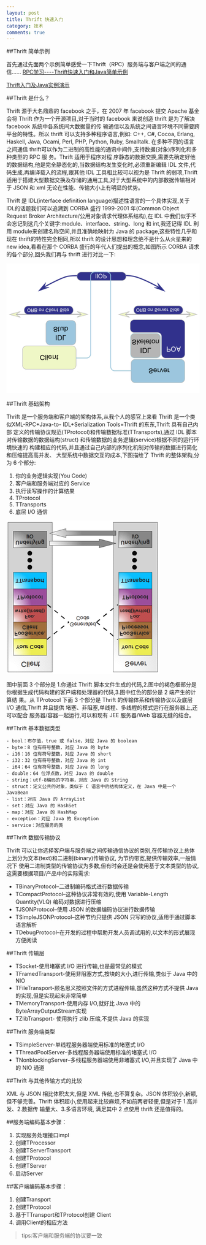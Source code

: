 ```yaml
---
layout: post
title: Thrift 快速入门
category: 技术
comments: true
---
```


##Thrift 简单示例

首先通过先面两个示例简单感受一下Thrift（RPC）服务端与客户端之间的通信......
[RPC学习----Thrift快速入门和Java简单示例](http://www.cnblogs.com/amosli/p/3906177.html)

[Thrift入门及Java实例演示](http://www.micmiu.com/soa/rpc/thrift-sample/)


##Thrift 是什么？

Thrift 源于大名鼎鼎的 facebook 之手，在 2007 年 facebook 提交 Apache 基金会将 Thrift 作为一个开源项目,对于当时的 facebook 来说创造 thrift 是为了解决
facebook 系统中各系统间大数据量的传 输通信以及系统之间语言环境不同需要跨平台的特性。所以 thrift 可以支持多种程序语言,例如: C++, C#, Cocoa, Erlang, Haskell,
Java, Ocami, Perl, PHP, Python, Ruby, Smalltalk. 在多种不同的语言之间通信 thrift可以作为二进制的高性能的通讯中间件,支持数据(对象)序列化和多种类型的 RPC 服
务。Thrift 适用于程序对程 序静态的数据交换,需要先确定好他的数据结构,他是完全静态化的,当数据结构发生变化时,必须重新编辑 IDL 文件,代码生成,再编译载入的流程,跟其他 IDL 工具相比较可以视为是 Thrift 的弱项,Thrift 适用于搭建大型数据交换及存储的通用工具,对于大型系统中的内部数据传输相对于 JSON 和 xml 无论在性能、传输大小上有明显的优势。

Thrift 是 IDL(interface definition language)描述性语言的一个具体实现,关于 IDL的话题我们可以追溯到 CORBA 盛行 1999-2001 年(Common Object Request Broker Architecture/公用对象请求代理体系结构),在 IDL 中我们似乎不会忘记到这几个关键字:module、interface、string、long 和 int,我还记得 IDL 利用 module来创建名称空间,并且准确地映射为 Java 的 package,这些特性几乎和现在 thrift的特性完全相同,所以 thrift 的设计思想和理念绝不是什么从火星来的 new idea,看看在那个 CORBA 盛行的年代人们提出的概念,如图所示 CORBA 请求的各个部分,回头我们再与 thrift 进行对比一下:

![](../images/thrift/thrift_1.png)

##Thrift 基础架构

Thrift 是一个服务端和客户端的架构体系,从我个人的感官上来看 Thrift 是一个类似XML-RPC+Java-to- IDL+Serialization Tools=Thrift 的东东,Thrift 具有自己内部
定义的传输协议规范(TProtocol)和传输数据标准(TTransports),通过 IDL 脚本对传输数据的数据结构(struct) 和传输数据的业务逻辑(service)根据不同的运行环境快速的
构建相应的代码,并且通过自己内部的序列化机制对传输的数据进行简化和压缩提高高并发、 大型系统中数据交互的成本,下图描绘了 Thrift 的整体架构,分为 6 个部分:

1. 你的业务逻辑实现(You Code) 
2. 客户端和服务端对应的 Service 
3. 执行读写操作的计算结果
4. TProtocol 
5. TTransports 
6. 底层 I/O 通信

![](../images/thrift/thrift_2.png)

图中前面 3 个部分是 1.你通过 Thrift 脚本文件生成的代码,2.图中的褐色框部分是你根据生成代码构建的客户端和处理器的代码,3.图中红色的部分是 2 端产生的计算结
果。从 TProtocol 下面 3 个部分是 Thrift 的传输体系和传输协议以及底层 I/O 通信,Thrift 并且提供 堵塞、非阻塞,单线程、多线程的模式运行在服务器上,还可以配合
服务器/容器一起运行,可以和现有 JEE 服务器/Web 容器无缝的结合。

##Thrift 基本数据类型

    - bool：布尔值，true 或 false，对应 Java 的 boolean
    - byte：8 位有符号整数，对应 Java 的 byte
    - i16：16 位有符号整数，对应 Java 的 short
    - i32：32 位有符号整数，对应 Java 的 int
    - i64：64 位有符号整数，对应 Java 的 long
    - double：64 位浮点数，对应 Java 的 double
    - string：utf-8编码的字符串，对应 Java 的 String
    - struct：定义公共的对象，类似于 C 语言中的结构体定义，在 Java 中是一个 JavaBean
    - list：对应 Java 的 ArrayList
    - set：对应 Java 的 HashSet
    - map：对应 Java 的 HashMap
    - exception：对应 Java 的 Exception
    - service：对应服务的类

##Thrift 数据传输协议

Thrift 可以让你选择客户端与服务端之间传输通信协议的类别,在传输协议上总体上划分为文本(text)和二进制(binary)传输协议, 为节约带宽,提供传输效率,一般情况下
使用二进制类型的传输协议为多数,但有时会还是会使用基于文本类型的协议,这需要根据项目/产品中的实际需求:

* TBinaryProtocol–二进制编码格式进行数据传输
* TCompactProtocol–这种协议非常有效的,使用 Variable-Length Quantity(VLQ) 编码对数据进行压缩
* TJSONProtocol–使用 JSON 的数据编码协议进行数据传输
* TSimpleJSONProtocol–这种节约只提供 JSON 只写的协议,适用于通过脚本语言解析
* TDebugProtocol–在开发的过程中帮助开发人员调试用的,以文本的形式展现方便阅读

##Thrift 传输层

* TSocket-使用堵塞式 I/O 进行传输,也是最常见的模式
* TFramedTransport-使用非阻塞方式,按块的大小,进行传输,类似于 Java 中的 NIO
* TFileTransport-顾名思义按照文件的方式进程传输,虽然这种方式不提供 Java 的实现,但是实现起来非常简单
* TMemoryTransport-使用内存 I/O,就好比 Java 中的 ByteArrayOutputStream实现
* TZlibTransport- 使用执行 zlib 压缩,不提供 Java 的实现

##Thrift 服务端类型

* TSimpleServer-单线程服务器端使用标准的堵塞式 I/O
* TThreadPoolServer-多线程服务器端使用标准的堵塞式 I/O
* TNonblockingServer–多线程服务器端使用非堵塞式 I/O,并且实现了 Java 中的 NIO 通道

##Thrift 与其他传输方式的比较

XML 与 JSON 相比体积太大,但是 XML 传统,也不算复杂。JSON 体积较小,新颖,但不够完善。Thrift 体积超小,使用起来比较麻烦,不如前两者轻便,但是对于 1.高并发、2.数据传
输量大、3.多语言环境, 满足其中 2 点使用 thrift 还是值得的。

##服务端编码基本步骤：

   1. 实现服务处理接口impl
   2. 创建TProcessor
   3. 创建TServerTransport
   4. 创建TProtocol
   5. 创建TServer
   6. 启动Server

##客户端编码基本步骤：

   1. 创建Transport
   2. 创建TProtocol
   3. 基于TTransport和TProtocol创建 Client
   4. 调用Client的相应方法
> tips:客户端和服务端的协议要一致








